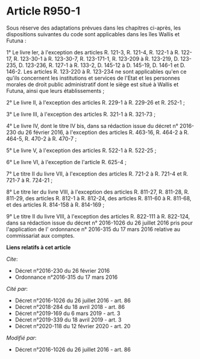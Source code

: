 # Article R950-1

Sous réserve des  adaptations prévues dans les chapitres ci-après, les dispositions suivantes du code sont applicables dans
les îles Wallis et Futuna : 

1° Le livre Ier, à l'exception des articles R. 121-3, R. 121-4, R. 122-1 à R. 122-17, R. 123-30-1 à R. 123-30-7, R.
123-171-1, R. 123-209 à R. 123-219, D. 123-235, D. 123-236, R. 127-1 à R. 133-2, D. 145-12 à D. 145-19, D. 146-1 et D. 146-2.
Les articles R. 123-220 à R. 123-234 ne sont applicables qu'en ce qu'ils concernent les institutions et services de l'Etat et
les personnes morales de droit public administratif dont le siège est situé à Wallis et Futuna, ainsi que leurs
établissements ; 

2° Le livre II, à l'exception des articles R. 229-1 à R. 229-26 et R. 252-1 ; 

3° Le livre III, à l'exception des articles R. 321-1 à R. 321-73 ; 

4° Le livre IV, dont le titre IV bis, dans sa rédaction issue du décret n° 2016-230 du 26 février 2016, à l'exception des
articles R. 463-16, R. 464-2 à R. 464-5, R. 470-2 à R. 470-7 ; 

5° Le livre V, à l'exception des articles R. 522-1 à R. 522-25 ; 

6° Le livre VI, à l'exception de l'article R. 625-4 ; 

7° Le titre II du livre VII, à l'exception des articles R. 721-2 à R. 721-4 et R. 721-7 à R. 724-21 ; 

8° Le titre Ier du livre VIII, à l'exception des articles R. 811-27, R. 811-28, R. 811-29, des articles R. 812-1 à R. 812-24,
des articles R. 811-60 à R. 811-68, et des articles R. 814-158 à R. 814-169 ; 

9° Le titre II du livre VIII, à l'exception des articles R. 822-111 à R. 822-124, dans sa rédaction issue du  décret n°
2016-1026 du 26 juillet 2016 pris pour l'application de l' ordonnance n° 2016-315 du 17 mars 2016 relative au commissariat
aux comptes.

**Liens relatifs à cet article**

_Cite_:

  - Décret n°2016-230 du 26 février 2016
  - Ordonnance n°2016-315 du 17 mars 2016

_Cité par_:

  - Décret n°2016-1026 du 26 juillet 2016 - art. 86
  - Décret n°2018-284 du 18 avril 2018 - art. 86
  - Décret n°2019-169 du 6 mars 2019 - art. 3
  - Décret n°2019-339 du 18 avril 2019 - art. 3
  - Décret n°2020-118 du 12 février 2020 - art. 20

_Modifié par_:

  - Décret n°2016-1026 du 26 juillet 2016 - art. 86
